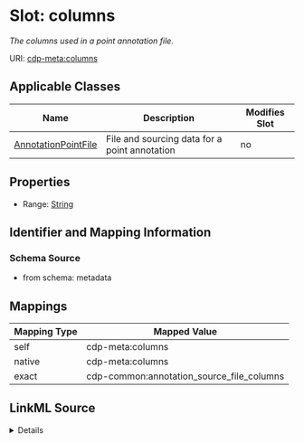 

# Slot: columns


_The columns used in a point annotation file._



URI: [cdp-meta:columns](metadatacolumns)



<!-- no inheritance hierarchy -->





## Applicable Classes

| Name | Description | Modifies Slot |
| --- | --- | --- |
| [AnnotationPointFile](AnnotationPointFile.md) | File and sourcing data for a point annotation |  no  |







## Properties

* Range: [String](String.md)





## Identifier and Mapping Information







### Schema Source


* from schema: metadata




## Mappings

| Mapping Type | Mapped Value |
| ---  | ---  |
| self | cdp-meta:columns |
| native | cdp-meta:columns |
| exact | cdp-common:annotation_source_file_columns |




## LinkML Source

<details>
```yaml
name: columns
description: The columns used in a point annotation file.
from_schema: metadata
exact_mappings:
- cdp-common:annotation_source_file_columns
rank: 1000
ifabsent: string(xyz)
alias: columns
owner: AnnotationPointFile
domain_of:
- AnnotationPointFile
range: string
inlined: true
inlined_as_list: true

```
</details>
